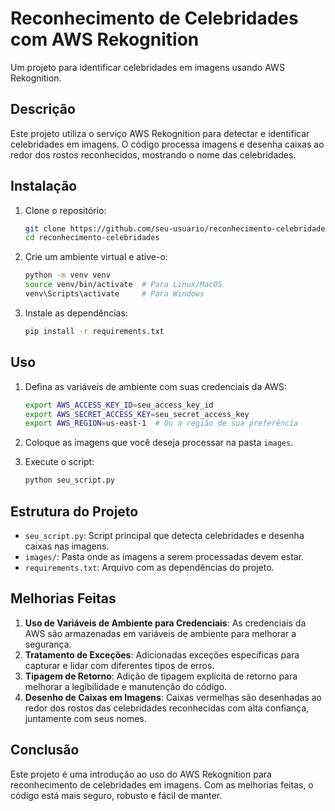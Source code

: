 # Reconhecimento de Celebridades com AWS Rekognition

Um projeto para identificar celebridades em imagens usando AWS Rekognition.

## Descrição

Este projeto utiliza o serviço AWS Rekognition para detectar e identificar celebridades em imagens. O código processa imagens e desenha caixas ao redor dos rostos reconhecidos, mostrando o nome das celebridades.

## Instalação

1. Clone o repositório:
    ```bash
    git clone https://github.com/seu-usuario/reconhecimento-celebridades.git
    cd reconhecimento-celebridades
    ```

2. Crie um ambiente virtual e ative-o:
    ```bash
    python -m venv venv
    source venv/bin/activate  # Para Linux/MacOS
    venv\Scripts\activate     # Para Windows
    ```

3. Instale as dependências:
    ```bash
    pip install -r requirements.txt
    ```

## Uso

1. Defina as variáveis de ambiente com suas credenciais da AWS:
    ```bash
    export AWS_ACCESS_KEY_ID=seu_access_key_id
    export AWS_SECRET_ACCESS_KEY=seu_secret_access_key
    export AWS_REGION=us-east-1  # Ou a região de sua preferência
    ```

2. Coloque as imagens que você deseja processar na pasta `images`.

3. Execute o script:
    ```bash
    python seu_script.py
    ```

## Estrutura do Projeto

- `seu_script.py`: Script principal que detecta celebridades e desenha caixas nas imagens.
- `images/`: Pasta onde as imagens a serem processadas devem estar.
- `requirements.txt`: Arquivo com as dependências do projeto.

## Melhorias Feitas

1. **Uso de Variáveis de Ambiente para Credenciais**: As credenciais da AWS são armazenadas em variáveis de ambiente para melhorar a segurança.
2. **Tratamento de Exceções**: Adicionadas exceções específicas para capturar e lidar com diferentes tipos de erros.
3. **Tipagem de Retorno**: Adição de tipagem explícita de retorno para melhorar a legibilidade e manutenção do código.
4. **Desenho de Caixas em Imagens**: Caixas vermelhas são desenhadas ao redor dos rostos das celebridades reconhecidas com alta confiança, juntamente com seus nomes.

## Conclusão

Este projeto é uma introdução ao uso do AWS Rekognition para reconhecimento de celebridades em imagens. Com as melhorias feitas, o código está mais seguro, robusto e fácil de manter.
